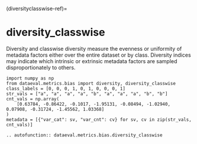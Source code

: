 (diversityclasswise-ref)=
# diversity_classwise

Diversity and classwise diversity measure the evenness or uniformity of metadata
factors either over the entire dataset or by class. Diversity indices may
indicate which intrinsic or extrinsic metadata factors are sampled
disproportionately to others.

```{testsetup}
import numpy as np
from dataeval.metrics.bias import diversity, diversity_classwise
class_labels = [0, 0, 0, 1, 0, 1, 0, 0, 0, 1]
str_vals = ["a", "a", "a", "a", "b", "a", "a", "a", "b", "b"]
cnt_vals = np.array(
    [0.63784, -0.86422, -0.1017, -1.95131, -0.08494, -1.02940, 0.07908, -0.31724, -1.45562, 1.03368]
)
metadata = [{"var_cat": sv, "var_cnt": cv} for sv, cv in zip(str_vals, cnt_vals)]
```

```{eval-rst}
.. autofunction:: dataeval.metrics.bias.diversity_classwise
```
